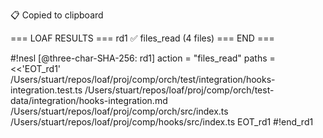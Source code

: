 📋 Copied to clipboard

=== LOAF RESULTS ===
rd1 ✅ files_read (4 files)
=== END ===

#!nesl [@three-char-SHA-256: rd1]
action = "files_read"
paths = <<'EOT_rd1'
/Users/stuart/repos/loaf/proj/comp/orch/test/integration/hooks-integration.test.ts
/Users/stuart/repos/loaf/proj/comp/orch/test-data/integration/hooks-integration.md
/Users/stuart/repos/loaf/proj/comp/orch/src/index.ts
/Users/stuart/repos/loaf/proj/comp/hooks/src/index.ts
EOT_rd1
#!end_rd1